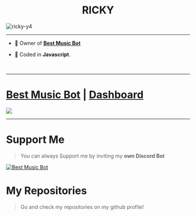 # <div align="center">RICKY</div>   

<p align="left"> <img src="https://komarev.com/ghpvc/?username=ricky-y4&label=Profile%20views&color=0e75b6&style=flat" alt="ricky-y4" /> </p>

***

- 🔭 Owner of [**Best Music Bot**](https://dsc.gg/bestmusicbot)
  

- 🌱 Coded in **Javascript**.  
  
<br/>
  
***

# [Best Music Bot](https://dsc.gg/bestmusicbot) | [Dashboard](https://bestmusicbot.rxcky.repl.co)
<a href="https://discord.gg/dcdev"><img src="https://discord.com/api/guilds/846827140192403496/widget.png?style=banner2"></a>

***


# Support Me

> You can always Support me by inviting my **own Discord Bot**

[![Best Music Bot](https://i.postimg.cc/BvgS6NjC/image.png)](https://dsc.gg/bestmusicbot)

# My Repositories

> Go and check my repositories on my github profile!

